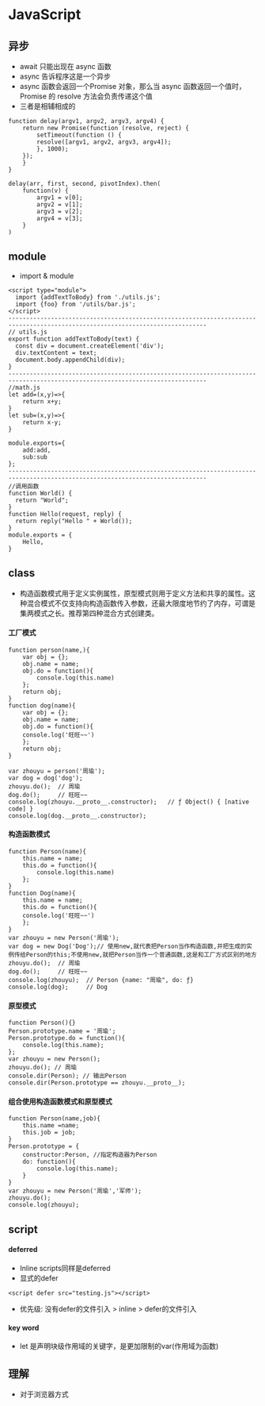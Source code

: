 # JavaScript
## 异步
* await 只能出现在 async 函数
* async 告诉程序这是一个异步 
* async 函数会返回一个Promise 对象，那么当 async 函数返回一个值时，Promise 的 resolve 方法会负责传递这个值
* 三者是相辅相成的
```
function delay(argv1, argv2, argv3, argv4) {   
    return new Promise(function (resolve, reject) {
        setTimeout(function () {
        resolve([argv1, argv2, argv3, argv4]);
        }, 1000);
    });
    }
}

delay(arr, first, second, pivotIndex).then(
    function(v) {
        argv1 = v[0];
        argv2 = v[1];
        argv3 = v[2];
        argv4 = v[3];
    }
)
```

## module
* import & module 
```
<script type="module">
  import {addTextToBody} from './utils.js';
  import {foo} from '/utils/bar.js';
</script>
------------------------------------------------------------------------------------------------------------------------------
// utils.js
export function addTextToBody(text) {
  const div = document.createElement('div');
  div.textContent = text;
  document.body.appendChild(div);
}
------------------------------------------------------------------------------------------------------------------------------
//math.js
let add=(x,y)=>{
    return x+y;
}
let sub=(x,y)=>{
    return x-y;
}

module.exports={
    add:add,
    sub:sub
};
------------------------------------------------------------------------------------------------------------------------------
//调用函数
function World() {
  return "World";
}
function Hello(request, reply) {
  return reply("Hello " + World());
}
module.exports = {
    Hello,
}

```
## class 
* 构造函数模式用于定义实例属性，原型模式则用于定义方法和共享的属性。这种混合模式不仅支持向构造函数传入参数，还最大限度地节约了内存，可谓是集两模式之长。推荐第四种混合方式创建类。
#### 工厂模式
```
function person(name,){
    var obj = {};
    obj.name = name;
    obj.do = function(){
        console.log(this.name)
    };
    return obj;
}
function dog(name){
    var obj = {};
    obj.name = name;
    obj.do = function(){
	console.log('旺旺~~')
    };
    return obj;
}
 
var zhouyu = person('周瑜');
var dog = dog('dog');
zhouyu.do();  // 周瑜
dog.do();     // 旺旺~~
console.log(zhouyu.__proto__.constructor);   // ƒ Object() { [native code] }
console.log(dog.__proto__.constructor); 
```
#### 构造函数模式
```
function Person(name){
    this.name = name;
    this.do = function(){
    	console.log(this.name)
    };
}
function Dog(name){
    this.name = name;
    this.do = function(){
	console.log('旺旺~~')
    };
}
var zhouyu = new Person('周瑜');  
var dog = new Dog('Dog');// 使用new,就代表把Person当作构造函数,并把生成的实例传给Person的this;不使用new,就把Person当作一个普通函数,这是和工厂方式区别的地方
zhouyu.do();  // 周瑜
dog.do();     // 旺旺~~
console.log(zhouyu);  // Person {name: "周瑜", do: ƒ}
console.log(dog);     // Dog 
```
#### 原型模式
```
function Person(){}
Person.prototype.name = '周瑜';
Person.prototype.do = function(){
    console.log(this.name);
};
var zhouyu = new Person();
zhouyu.do(); // 周瑜
console.dir(Person); // 输出Person
console.dir(Person.prototype == zhouyu.__proto__); 
```
#### 组合使用构造函数模式和原型模式
```
function Person(name,job){
    this.name =name;
    this.job = job;
}
Person.prototype = {
    constructor:Person, //指定构造器为Person
    do: function(){
        console.log(this.name);
    }
}
var zhouyu = new Person('周瑜','军师');
zhouyu.do();
console.log(zhouyu);
```
## script
#### deferred
* Inline scripts同样是deferred
* 显式的defer
```
<script defer src="testing.js"></script>

```
* 优先级: 没有defer的文件引入 > inline > defer的文件引入

#### key word 
* let 是声明块级作用域的关键字，是更加限制的var(作用域为函数)

## 理解
* 对于浏览器方式<scritp><script/>的引入js脚本，所有的脚本将进入一个平行的世界，最上层的变量是全局可见的，这点与nodejs的使用不同